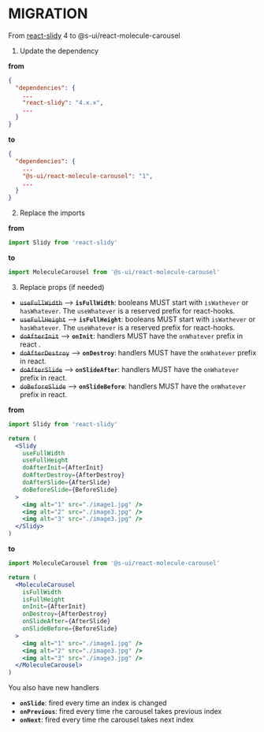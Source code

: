 # MIGRATION

From [react-slidy](https://github.com/midudev/react-slidy) 4 to @s-ui/react-molecule-carousel

1. Update the dependency

**from**

```json
{
  "dependencies": {
    ...
    "react-slidy": "4.x.x",
    ...
  }
}
```

**to**

```json
{
  "dependencies": {
    ...
    "@s-ui/react-molecule-carousel": "1",
    ...
  }
}
```

2. Replace the imports

**from**

```js
import Slidy from 'react-slidy'
```

**to**

```js
import MoleculeCarousel from '@s-ui/react-molecule-carousel'
```

3. Replace props (if needed)

- ~~`useFullWidth`~~ --> **`isFullWidth`**: booleans MUST start with `isWathever` or `hasWhatever`. The `useWhatever` is a reserved prefix for react-hooks.
- ~~`useFullHeight`~~ --> **`isFullHeight`**: booleans MUST start with `isWathever` or `hasWhatever`. The `useWhatever` is a reserved prefix for react-hooks.
- ~~`doAfterInit`~~ --> **`onInit`**: handlers MUST have the `onWhatever` prefix in react .
- ~~`doAfterDestroy`~~ --> **`onDestroy`**: handlers MUST have the `onWhatever` prefix in react.
- ~~`doAfterSlide`~~ --> **`onSlideAfter`**: handlers MUST have the `onWhatever` prefix in react.
- ~~`doBeforeSlide`~~ --> **`onSlideBefore`**: handlers MUST have the `onWhatever` prefix in react.

**from**

```jsx
import Slidy from 'react-slidy'

return (
  <Slidy
    useFullWidth
    useFullHeight
    doAfterInit={AfterInit}
    doAfterDestroy={AfterDestroy}
    doAfterSlide={AfterSlide}
    doBeforeSlide={BeforeSlide}
  >
    <img alt="1" src="./image1.jpg" />
    <img alt="2" src="./image3.jpg" />
    <img alt="3" src="./image3.jpg" />
  </Slidy>
)
```

**to**

```jsx
import MoleculeCarousel from '@s-ui/react-molecule-carousel'

return (
  <MoleculeCarousel
    isFullWidth
    isFullHeight
    onInit={AfterInit}
    onDestroy={AfterDestroy}
    onSlideAfter={AfterSlide}
    onSlideBefore={BeforeSlide}
  >
    <img alt="1" src="./image1.jpg" />
    <img alt="2" src="./image3.jpg" />
    <img alt="3" src="./image3.jpg" />
  </MoleculeCarousel>
)
```

You also have new handlers

- **`onSlide`**: fired every time an index is changed
- **`onPrevious`**: fired every time rhe carousel takes previous index
- **`onNext`**: fired every time rhe carousel takes next index
